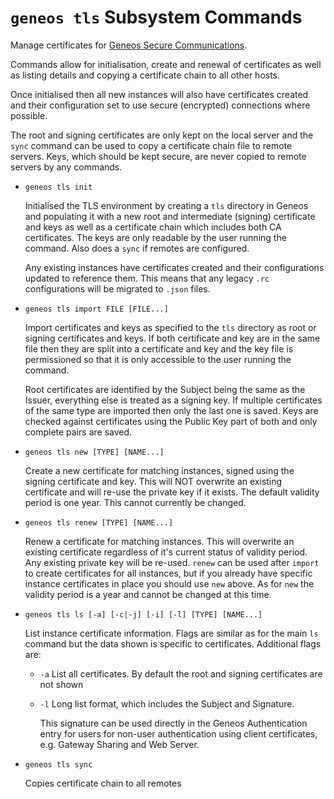 # `geneos tls` Subsystem Commands

Manage certificates for [Geneos Secure Communications](https://docs.itrsgroup.com/docs/geneos/current/SSL/ssl_ug.html).

Commands allow for initialisation, create and renewal of certificates as well as listing details and copying a certificate chain to all other hosts.

Once initialised then all new instances will also have certificates created and their configuration set to use secure (encrypted) connections where possible.

The root and signing certificates are only kept on the local server and the `sync` command can be used to copy a certificate chain file to remote servers. Keys, which should be kept secure, are never copied to remote servers by any commands.

* `geneos tls init`

  Initialised the TLS environment by creating a `tls` directory in Geneos and populating it with a new root and intermediate (signing) certificate and keys as well as a certificate chain which includes both CA certificates. The keys are only readable by the user running the command. Also does a `sync` if remotes are configured.

  Any existing instances have certificates created and their configurations updated to reference them. This means that any legacy `.rc` configurations will be migrated to `.json` files.

* `geneos tls import FILE [FILE...]`

  Import certificates and keys as specified to the `tls` directory as root or signing certificates and keys. If both certificate and key are in the same file then they are split into a certificate and key and the key file is permissioned so that it is only accessible to the user running the command.

  Root certificates are identified by the Subject being the same as the Issuer, everything else is treated as a signing key. If multiple certificates of the same type are imported then only the last one is saved. Keys are checked against certificates using the Public Key part of both and only complete pairs are saved.

* `geneos tls new [TYPE] [NAME...]`

  Create a new certificate for matching instances, signed using the signing certificate and key. This will NOT overwrite an existing certificate and will re-use the private key if it exists. The default validity period is one year. This cannot currently be changed.

* `geneos tls renew [TYPE] [NAME...]`

  Renew a certificate for matching instances. This will overwrite an existing certificate regardless of it's current status of validity period. Any existing private key will be re-used. `renew` can be used after `import` to create certificates for all instances, but if you already have specific instance certificates in place you should use `new` above. As for `new` the validity period is a year and cannot be changed at this time.

* `geneos tls ls [-a] [-c|-j] [-i] [-l] [TYPE] [NAME...]`

  List instance certificate information. Flags are similar as for the main `ls` command but the data shown is specific to certificates. Additional flags are:

  * `-a` List all certificates. By default the root and signing certificates are not shown
  * `-l` Long list format, which includes the Subject and Signature.

    This signature can be used directly in the Geneos Authentication entry for users for non-user authentication using client certificates, e.g. Gateway Sharing and Web Server.

* `geneos tls sync`

  Copies certificate chain to all remotes
